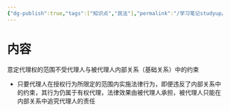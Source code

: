 ```yaml
---
{"dg-publish":true,"tags":["知识点","民法"],"permalink":"/学习笔记studyup/民法总论/代理无因原则/","dgPassFrontmatter":true,"created":"2024-11-27T19:55:06.044+08:00","updated":"2024-11-27T19:55:16.934+08:00"}
---
```


# 内容
意定代理权的范围不受代理人与被代理人内部关系（基础关系）中的约束
- 只要代理人在授权行为所限定的范围内实施法律行为，即便违反了内部关系中的约束，其行为仍属于有权代理，法律效果由被代理人承担，被代理人只能在内部关系中追究代理人的责任